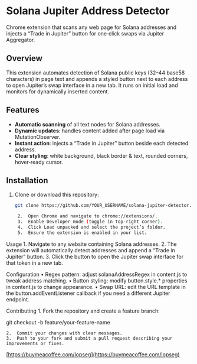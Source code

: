 # Solana Jupiter Address Detector

Chrome extension that scans any web page for Solana addresses and injects a “Trade in Jupiter” button for one‑click swaps via Jupiter Aggregator.

## Overview

This extension automates detection of Solana public keys (32–44 base58 characters) in page text and appends a styled button next to each address to open Jupiter’s swap interface in a new tab. It runs on initial load and monitors for dynamically inserted content.

## Features

- **Automatic scanning** of all text nodes for Solana addresses.
- **Dynamic updates**: handles content added after page load via MutationObserver.
- **Instant action**: injects a “Trade in Jupiter” button beside each detected address.
- **Clear styling**: white background, black border & text, rounded corners, hover‑ready cursor.

## Installation

1. Clone or download this repository:
   ```bash
   git clone https://github.com/YOUR_USERNAME/solana-jupiter-detector.git

	2.	Open Chrome and navigate to chrome://extensions/.
	3.	Enable Developer mode (toggle in top‑right corner).
	4.	Click Load unpacked and select the project’s folder.
	5.	Ensure the extension is enabled in your list.

Usage
	1.	Navigate to any website containing Solana addresses.
	2.	The extension will automatically detect addresses and append a “Trade in Jupiter” button.
	3.	Click the button to open the Jupiter swap interface for that token in a new tab.

Configuration
	•	Regex pattern: adjust solanaAddressRegex in content.js to tweak address matching.
	•	Button styling: modify button.style.* properties in content.js to change appearance.
	•	Swap URL: edit the URL template in the button.addEventListener callback if you need a different Jupiter endpoint.

Contributing
	1.	Fork the repository and create a feature branch:

git checkout -b feature/your-feature-name

	2.	Commit your changes with clear messages.
	3.	Push to your fork and submit a pull request describing your improvements or fixes.

[https://buymeacoffee.com/lopseg](https://buymeacoffee.com/lopseg)

